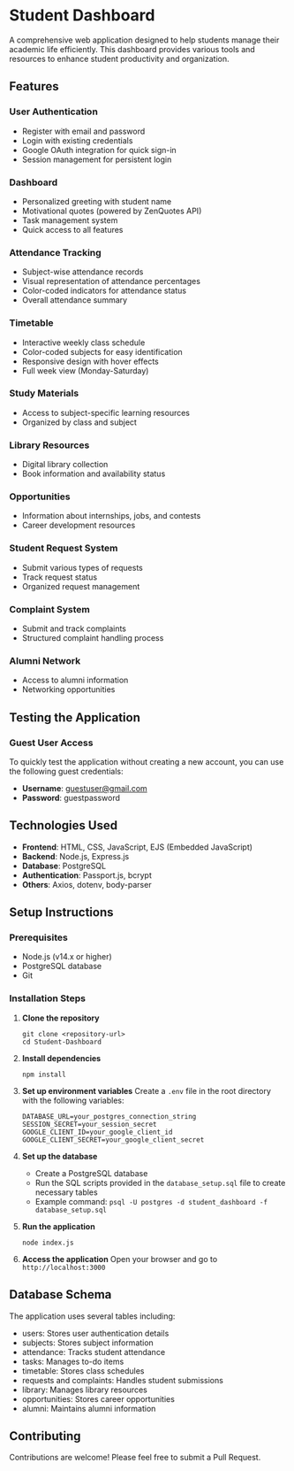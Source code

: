 # Student Dashboard

A comprehensive web application designed to help students manage their academic life efficiently. This dashboard provides various tools and resources to enhance student productivity and organization.

## Features

### User Authentication

- Register with email and password
- Login with existing credentials
- Google OAuth integration for quick sign-in
- Session management for persistent login

### Dashboard

- Personalized greeting with student name
- Motivational quotes (powered by ZenQuotes API)
- Task management system
- Quick access to all features

### Attendance Tracking

- Subject-wise attendance records
- Visual representation of attendance percentages
- Color-coded indicators for attendance status
- Overall attendance summary

### Timetable

- Interactive weekly class schedule
- Color-coded subjects for easy identification
- Responsive design with hover effects
- Full week view (Monday-Saturday)

### Study Materials

- Access to subject-specific learning resources
- Organized by class and subject

### Library Resources

- Digital library collection
- Book information and availability status

### Opportunities

- Information about internships, jobs, and contests
- Career development resources

### Student Request System

- Submit various types of requests
- Track request status
- Organized request management

### Complaint System

- Submit and track complaints
- Structured complaint handling process

### Alumni Network

- Access to alumni information
- Networking opportunities

## Testing the Application

### Guest User Access

To quickly test the application without creating a new account, you can use the following guest credentials:

- **Username**: guestuser@gmail.com
- **Password**: guestpassword

## Technologies Used

- **Frontend**: HTML, CSS, JavaScript, EJS (Embedded JavaScript)
- **Backend**: Node.js, Express.js
- **Database**: PostgreSQL
- **Authentication**: Passport.js, bcrypt
- **Others**: Axios, dotenv, body-parser

## Setup Instructions

### Prerequisites

- Node.js (v14.x or higher)
- PostgreSQL database
- Git

### Installation Steps

1. **Clone the repository**

   ```
   git clone <repository-url>
   cd Student-Dashboard
   ```

2. **Install dependencies**

   ```
   npm install
   ```

3. **Set up environment variables**
   Create a `.env` file in the root directory with the following variables:

   ```
   DATABASE_URL=your_postgres_connection_string
   SESSION_SECRET=your_session_secret
   GOOGLE_CLIENT_ID=your_google_client_id
   GOOGLE_CLIENT_SECRET=your_google_client_secret
   ```

4. **Set up the database**

   - Create a PostgreSQL database
   - Run the SQL scripts provided in the `database_setup.sql` file to create necessary tables
   - Example command: `psql -U postgres -d student_dashboard -f database_setup.sql`

5. **Run the application**

   ```
   node index.js
   ```

6. **Access the application**
   Open your browser and go to `http://localhost:3000`

## Database Schema

The application uses several tables including:

- users: Stores user authentication details
- subjects: Stores subject information
- attendance: Tracks student attendance
- tasks: Manages to-do items
- timetable: Stores class schedules
- requests and complaints: Handles student submissions
- library: Manages library resources
- opportunities: Stores career opportunities
- alumni: Maintains alumni information

## Contributing

Contributions are welcome! Please feel free to submit a Pull Request.
